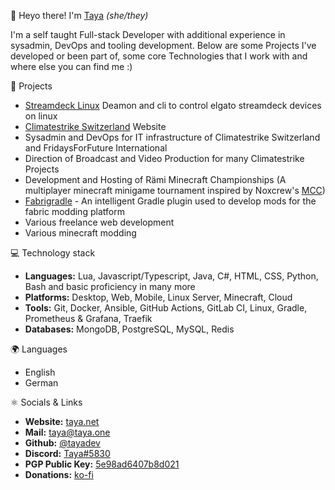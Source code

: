 👋 Heyo there! I'm [Taya](https://taya.net) *(she/they)*

I'm a self taught Full-stack Developer with additional experience in sysadmin, DevOps and tooling development.
Below are some Projects I've developed or been part of, some core Technologies that I work with and where else you can find me :)

📁 Projects
- [Streamdeck Linux](https://github.com/tayadev/StreamdeckLinux) Deamon and cli to control elgato streamdeck devices on linux
- [Climatestrike Switzerland](https://climatestrike.ch) Website
- Sysadmin and DevOps for IT infrastructure of Climatestrike Switzerland and FridaysForFuture International
- Direction of Broadcast and Video Production for many Climatestrike Projects
- Development and Hosting of Rämi Minecraft Championships (A multiplayer minecraft minigame tournament inspired by Noxcrew's [MCC](https://noxcrew.com/mcc))
- [Fabrigradle](https://github.com/tayadev/Fabrigradle) - An intelligent Gradle plugin used to develop mods for the fabric modding platform
- Various freelance web development
- Various minecraft modding

💻 Technology stack
- **Languages:** Lua, Javascript/Typescript, Java, C#, HTML, CSS, Python, Bash and basic proficiency in many more
- **Platforms:** Desktop, Web, Mobile, Linux Server, Minecraft, Cloud
- **Tools:** Git, Docker, Ansible, GitHub Actions, GitLab CI, Linux, Gradle, Prometheus & Grafana, Traefik
- **Databases:** MongoDB, PostgreSQL, MySQL, Redis

🌍 Languages
- English
- German

⚛️ Socials & Links
- **Website:** [taya.net](https://taya.net)
- **Mail:** [taya@taya.one](mailto://taya@taya.net)
- **Github:** [@tayadev](https://github.com/tayadev)
- **Discord:** [Taya#5830](https://discordapp.com/users/140519560808759296)
- **PGP Public Key:** [5e98ad6407b8d021](https://taya.one/pk.html)
- **Donations:** [ko-fi](https://ko-fi.com/tayacrystals)
